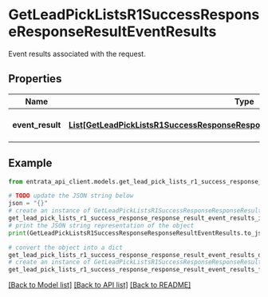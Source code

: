 # GetLeadPickListsR1SuccessResponseResponseResultEventResults

Event results associated with the request.

## Properties

Name | Type | Description | Notes
------------ | ------------- | ------------- | -------------
**event_result** | [**List[GetLeadPickListsR1SuccessResponseResponseResultEventResultsEventResultInner]**](GetLeadPickListsR1SuccessResponseResponseResultEventResultsEventResultInner.md) | A list of event results. | [optional] 

## Example

```python
from entrata_api_client.models.get_lead_pick_lists_r1_success_response_response_result_event_results import GetLeadPickListsR1SuccessResponseResponseResultEventResults

# TODO update the JSON string below
json = "{}"
# create an instance of GetLeadPickListsR1SuccessResponseResponseResultEventResults from a JSON string
get_lead_pick_lists_r1_success_response_response_result_event_results_instance = GetLeadPickListsR1SuccessResponseResponseResultEventResults.from_json(json)
# print the JSON string representation of the object
print(GetLeadPickListsR1SuccessResponseResponseResultEventResults.to_json())

# convert the object into a dict
get_lead_pick_lists_r1_success_response_response_result_event_results_dict = get_lead_pick_lists_r1_success_response_response_result_event_results_instance.to_dict()
# create an instance of GetLeadPickListsR1SuccessResponseResponseResultEventResults from a dict
get_lead_pick_lists_r1_success_response_response_result_event_results_from_dict = GetLeadPickListsR1SuccessResponseResponseResultEventResults.from_dict(get_lead_pick_lists_r1_success_response_response_result_event_results_dict)
```
[[Back to Model list]](../README.md#documentation-for-models) [[Back to API list]](../README.md#documentation-for-api-endpoints) [[Back to README]](../README.md)


